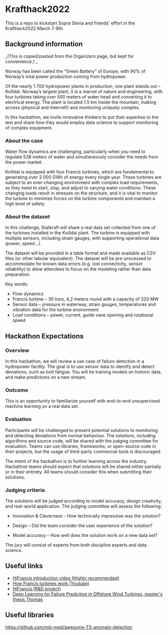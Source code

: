 # Krafthack2022
This is a repo to kickstart Sopra Steria and friends' effort in the Krafthack2022 March 7-8th.

## Background information
_(This is copied/pasted from the Organizers page, but kept for convenience.) _

Norway has been called the “Green Battery” of Europe, with 90% of Norway’s total power production coming from hydropower.

Of the nearly 1 700 hydropower plants in production, one plant stands out – Kvilldal. Norway’s largest plant, it is a marvel of nature and engineering, with four turbines taking over 500 meters of water head and converting it to electrical energy. The plant is located 1.5 km inside the mountain, making access (physical and internet!) and monitoring uniquely complex.

In this hackathon, we invite innovative thinkers to put their expertise to the test and share how they would employ data science to support monitoring of complex equipment.

### About the case

 Water flow dynamics are challenging, particularly when you need to regulate 538 meters of water and simultaneously consider the needs from the power market.

Kvilldal is equipped with four Francis turbines, which are fundamental to generating over 3 000 GWh of energy every single year. These turbines are subject to an ever-changing environment with complex load requirements, as they need to start, stop, and adjust to varying water conditions. These changing loads result in stresses on the structure, and it is vital to monitor the turbine to minimize forces on the turbine components and maintain a high level of safety.

### About the dataset

 In this challenge, Statkraft will share a real data set collected from one of the turbines installed in the Kvilldal plant. The turbine is equipped with multiple sensors, including strain gauges, with supporting operational data (power, speed...).

The dataset will be provided in a table format and made available as CSV files (or other tabular equivalent). The dataset will be pre-processed to accommodate for known data errors (e.g. lost connectivity, sensor reliability) to allow attendees to focus on the modeling rather than data preparation.

Key words:

* Flow dynamics
* Francis turbine – 30 tons, 4,2 meters round with a capacity of 320 MW
* Sensor data – pressure in waterway, strain gauges, temperatures and vibration data for the turbine environment
* Load conditions – power, current, guide vane opening and rotational speed


## Hackathon Expectations

### Overview

In this hackathon, we will review a use case of failure detection in a hydropower facility. The goal is to use sensor data to identify and detect deviations, such as bolt fatigue. You will be training models on historic data, and make predictions on a new stream.

### Outcome

This is an opportunity to familiarize yourself with end-to-end unsupervised machine learning on a real data set.

### Evaluation

Participants will be challenged to present potential solutions to monitoring and detecting deviations from normal behaviour. The solutions, including algorithms and source code, will be shared with the judging committee for evaluation. Teams can use libraries, frameworks, or open-source code in their projects, but the usage of third-party commercial tools is discouraged.

The intent of the hackathon is to further learning across the industry. Hackathon teams should expect that solutions will be shared either partially or in their entirety. All teams should consider this when submitting their solutions.

### Judging criteria

The solutions will be judged according to model accuracy, design creativity, and real-world application. The judging committee will assess the following:

* Innovation & Cleverness - How technically impressive was the solution?

* Design – Did the team consider the user experience of the solution?

* Model accuracy – How well does the solution work on a new data set?

The jury will consist of experts from both discipline experts and data science.

## Useful links
* [HiFrancis introduction video (Highly recommended)](https://vimeo.com/user4882639/review/256603245/d504d1289e)
* [How Francis turbines work (Youtube)](https://youtu.be/skQNf5_61Ps)
* [HiFrancis (R&D project)](https://www.ntnu.edu/nvks/hifrancis)
* [Deep Learning for Failure Prediction in Offshore Wind Turbines, master's thesis Thomas](https://drive.google.com/file/d/1LUsFMh03oc_f7dqJHRiJDogwdPVv-zlP/view?usp=sharing)

## Useful libraries
https://github.com/rob-med/awesome-TS-anomaly-detection
